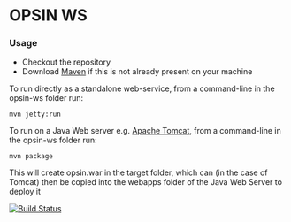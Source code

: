 # OPSIN WS

### Usage
* Checkout the repository
* Download [Maven](https://maven.apache.org/) if this is not already present on your machine


To run directly as a standalone web-service, from a command-line in the opsin-ws folder run:
```
mvn jetty:run
```

To run on a Java Web server e.g. [Apache Tomcat](https://tomcat.apache.org/), from a command-line in the opsin-ws folder run:
```
mvn package
```
This will create opsin.war in the target folder, which can (in the case of Tomcat) then be copied into the webapps folder of the Java Web Server to deploy it

[![Build Status](https://travis-ci.com/dan2097/opsin-ws.svg?branch=master)](https://travis-ci.com/dan2097/opsin-ws)
